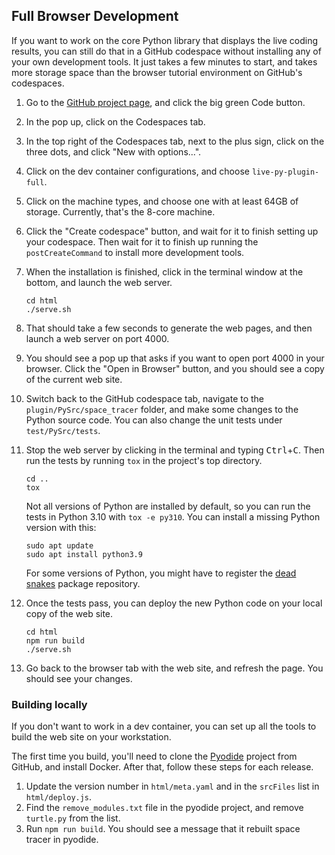 ## Full Browser Development
If you want to work on the core Python library that displays the live coding
results, you can still do that in a GitHub codespace without installing any of
your own development tools. It just takes a few minutes to start, and takes more
storage space than the browser tutorial environment on GitHub's codespaces.

1. Go to the [GitHub project page], and click the big green Code button.
2. In the pop up, click on the Codespaces tab.
3. In the top right of the Codespaces tab, next to the plus sign, click on the
   three dots, and click "New with options...".
4. Click on the dev container configurations, and choose `live-py-plugin-full`.
5. Click on the machine types, and choose one with at least 64GB of storage.
   Currently, that's the 8-core machine.
6. Click the "Create codespace" button, and wait for it to finish setting up
   your codespace. Then wait for it to finish up running the `postCreateCommand`
   to install more development tools.
7. When the installation is finished, click in the terminal window at the
   bottom, and launch the web server.

       cd html
       ./serve.sh

8. That should take a few seconds to generate the web pages, and then launch
   a web server on port 4000.
9. You should see a pop up that asks if you want to open port 4000 in your
   browser. Click the "Open in Browser" button, and you should see a copy of the
   current web site.
10. Switch back to the GitHub codespace tab, navigate to the
    `plugin/PySrc/space_tracer` folder, and make some changes to the Python
    source code. You can also change the unit tests under `test/PySrc/tests`.
11. Stop the web server by clicking in the terminal and typing
    <kbd>Ctrl</kbd>+<kbd>C</kbd>. Then run the tests by running `tox` in the
    project's top directory.
   
        cd ..
        tox

    Not all versions of Python are installed by default, so you can run the tests
    in Python 3.10 with `tox -e py310`. You can install a missing Python version
    with this:

        sudo apt update
        sudo apt install python3.9
    
    For some versions of Python, you might have to register the [dead snakes]
    package repository.
12. Once the tests pass, you can deploy the new Python code on your local copy
    of the web site.

        cd html
        npm run build
        ./serve.sh

13. Go back to the browser tab with the web site, and refresh the page. You
    should see your changes.

[dead snakes]: https://launchpad.net/~deadsnakes/+archive/ubuntu/ppa
[GitHub project page]: https://github.com/donkirkby/live-py-plugin

### Building locally
If you don't want to work in a dev container, you can set up all the tools to
build the web site on your workstation.

The first time you build, you'll need to clone the [Pyodide] project from
GitHub, and install Docker. After that, follow these steps for each release.

1. Update the version number in `html/meta.yaml` and in the `srcFiles` list in
   `html/deploy.js`.
2. Find the `remove_modules.txt` file in the pyodide project, and remove
   `turtle.py` from the list.
3. Run `npm run build`. You should see a message that it rebuilt space tracer
   in pyodide.

[Pyodide]: https://github.com/iodide-project/pyodide
